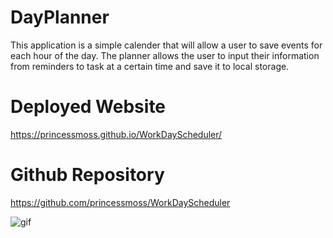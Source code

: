 # DayPlanner
This application is a simple calender that will allow a user to save events for each hour of the day. The planner allows the user to input their information from reminders to task at a certain time and save it to local storage. 

# Deployed Website 
https://princessmoss.github.io/WorkDayScheduler/

# Github Repository
https://github.com/princessmoss/WorkDayScheduler

![gif](https://github.com/princessmoss/WorkDayScheduler/blob/main/assets/Images/Work%20Day%20Scheduler.gif)
